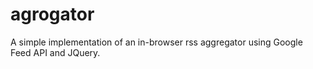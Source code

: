 # agrogator
A simple implementation of an in-browser rss aggregator using Google Feed API and JQuery.
